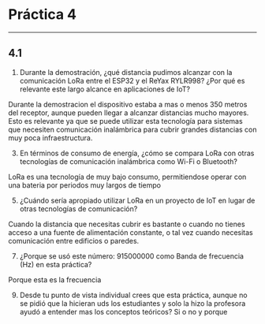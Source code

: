 # Práctica 4
---
## 4.1

1. Durante la demostración, ¿qué distancia pudimos alcanzar con la comunicación LoRa entre el ESP32 
y el ReYax RYLR998? ¿Por qué es relevante este largo alcance en aplicaciones de IoT?

Durante la demostracion el dispositivo estaba a mas o menos 350 metros del receptor, aunque pueden llegar a alcanzar distancias mucho mayores.
Esto es relevante ya que se puede utilizar esta tecnología para sistemas que necesiten comunicación inalámbrica para cubrir grandes distancias con 
muy poca infraestructura.

3. En términos de consumo de energía, ¿cómo se compara LoRa con otras tecnologías de comunicación 
inalámbrica como Wi-Fi o Bluetooth?

LoRa es una tecnología de muy bajo consumo, permitiendose operar con una bateria por periodos muy largos de tiempo

5. ¿Cuándo sería apropiado utilizar LoRa en un proyecto de IoT en lugar de otras tecnologías de 
comunicación?

Cuando la distancia que necesitas cubrir es bastante o cuando no tienes acceso a una fuente de alimentación constante, o tal vez cuando necesitas comunicación 
entre edificios o paredes.

7. ¿Porque se usó este número: 915000000 como Banda de frecuencia (Hz) en esta práctica?

Porque esta es la frecuencia 

9. Desde tu punto de vista individual crees que esta práctica, aunque no se pidió que la hicieran uds los 
estudiantes y solo la hizo la profesora ayudó a entender mas los conceptos teóricos? Si o no y 
porque
